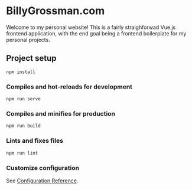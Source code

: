 # BillyGrossman.com

Welcome to my personal website! This is a fairly straighforwad Vue.js frontend application, with the
end goal being a frontend boilerplate for my personal projects.

## Project setup

```
npm install
```

### Compiles and hot-reloads for development

```
npm run serve
```

### Compiles and minifies for production

```
npm run build
```

### Lints and fixes files

```
npm run lint
```

### Customize configuration

See [Configuration Reference](https://cli.vuejs.org/config/).
